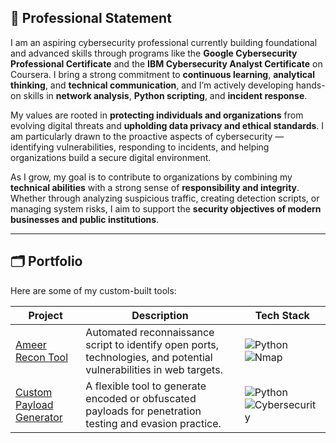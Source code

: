 ## 🧾 Professional Statement

I am an aspiring cybersecurity professional currently building foundational and advanced skills through programs like the **Google Cybersecurity Professional Certificate** and the **IBM Cybersecurity Analyst Certificate** on Coursera. I bring a strong commitment to **continuous learning**, **analytical thinking**, and **technical communication**, and I’m actively developing hands-on skills in **network analysis**, **Python scripting**, and **incident response**.

My values are rooted in **protecting individuals and organizations** from evolving digital threats and **upholding data privacy and ethical standards**. I am particularly drawn to the proactive aspects of cybersecurity — identifying vulnerabilities, responding to incidents, and helping organizations build a secure digital environment.

As I grow, my goal is to contribute to organizations by combining my **technical abilities** with a strong sense of **responsibility and integrity**. Whether through analyzing suspicious traffic, creating detection scripts, or managing system risks, I aim to support the **security objectives of modern businesses and public institutions**.

---

## 🗂️ Portfolio

Here are some of my custom-built tools:

| Project | Description | Tech Stack |
|---------|-------------|------------|
| [Ameer Recon Tool](https://github.com/iamameerhamza/ameer-recon-tool) | Automated reconnaissance script to identify open ports, technologies, and potential vulnerabilities in web targets. | ![Python](https://img.shields.io/badge/-Python-3776AB?logo=python&logoColor=white) ![Nmap](https://img.shields.io/badge/-Nmap-4F5D95?logo=linux&logoColor=white) |
| [Custom Payload Generator](https://github.com/iamameerhamza/Custom-PayloadGenerator)| A flexible tool to generate encoded or obfuscated payloads for penetration testing and evasion practice. | ![Python](https://img.shields.io/badge/-Python-3776AB?logo=python&logoColor=white) ![Cybersecurity](https://img.shields.io/badge/-Cybersecurity-blueviolet) |

